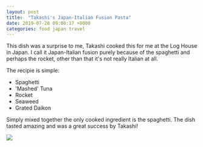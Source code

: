 ```yaml
---
layout: post
title:  "Takashi's Japan-Italian Fusion Pasta"
date: 2019-07-28 09:00:17 +0000
categories: food japan travel
---
```


This dish was a surprise to me, Takashi cooked this for me at the Log House in Japan. I call it Japan-Italian fusion purely because of the spaghetti and perhaps the rocket, other than that it's not really Italian at all.

The recipie is simple:
<ul>
	<li>Spaghetti</li>
	<li>'Mashed' Tuna</li>
	<li>Rocket</li>
	<li>Seaweed</li>
	<li>Grated Daikon</li>
</ul>

Simply mixed together the only cooked ingredient is the spaghetti. The dish tasted amazing and was a great success by Takashi!

<img src="https://sa220030efa07d.blob.core.windows.net/images/2019/07/img_20190728_190918.jpg">
